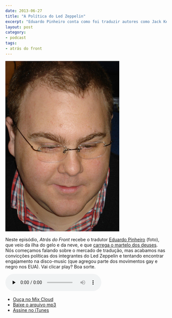 ```yaml
---
date: 2013-06-27
title: "A Política do Led Zeppelin"
excerpt: "Eduardo Pinheiro conta como foi traduzir autores como Jack Kerouac e Allen Ginsberg para a LPM"
layout: post
category: 
- podcast
tags:
- atrás do front
---
```


![Eduardo Pinheiro](/images/pinheiro.jpg)

Neste episódio, *Atrás do Front* recebe o tradutor [Eduardo Pinheiro](http://tzal.org/) (foto), que veio da ilha do gelo e da neve, e que [carrega o martelo dos deuses](http://www.azlyrics.com/lyrics/ledzeppelin/immigrantsong.html). Nós começamos falando sobre o mercado de tradução, mas acabamos nas convicções políticas dos integrantes do Led Zeppelin e tentando encontrar engajamento na disco-music (que agregou parte dos movimentos gay e negro nos EUA). Vai clicar play? Boa sorte.<!--more-->

<audio src="https://s3-sa-east-1.amazonaws.com/atrasdofront/adf_eduardo_pinheiro.mp3" preload="none" controls class="podcastPlayer" itemscope itemtype="http://schema.org/AudioObject"></audio>

* [Ouça no Mix Cloud](http://www.mixcloud.com/eduf/a-pol%C3%ADtica-do-led-zeppelin/)
* [Baixe o arquivo mp3](http://www.mediafire.com/?nyx199xqev0o4gi)
* [Assine no iTunes](https://itunes.apple.com/br/podcast/atras-do-front/id655119629?l=en)